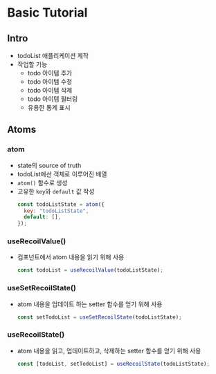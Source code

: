# Basic Tutorial

## Intro

- todoList 애플리케이션 제작
- 작업할 기능
  - todo 아이템 추가
  - todo 아이템 수정
  - todo 아이템 삭제
  - todo 아이템 필터링
  - 유용한 통계 표시

## Atoms

### atom

- state의 source of truth
- todoList에선 객체로 이루어진 배열
- `atom()` 함수로 생성
- 고유한 `key`와 `default` 값 작성
  ```js
  const todoListState = atom({
    key: "todoListState",
    default: [],
  });
  ```

### useRecoilValue()

- 컴포넌트에서 atom 내용을 읽기 위해 사용

  ```js
  const todoList = useRecoilValue(todoListState);
  ```

### useSetRecoilState()

- atom 내용을 업데이트 하는 setter 함수를 얻기 위해 사용

  ```js
  const setTodoList = useSetRecoilState(todoListState);
  ```

### useRecoilState()

- atom 내용을 읽고, 업데이트하고, 삭제하는 setter 함수를 얻기 위해 사용

  ```js
  const [todoList, setTodoList] = useRecoilState(todoListState);
  ```
